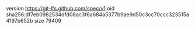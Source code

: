 version https://git-lfs.github.com/spec/v1
oid sha256:df7eb0982534dfd08ac3f6a684a5377b9ae9d50c3cc70ccc323515a4197b652b
size 79409
